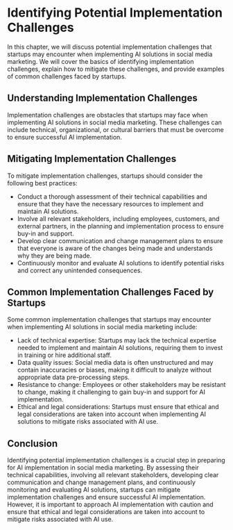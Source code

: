 Identifying Potential Implementation Challenges
=====================================================================================================================

In this chapter, we will discuss potential implementation challenges that startups may encounter when implementing AI solutions in social media marketing. We will cover the basics of identifying implementation challenges, explain how to mitigate these challenges, and provide examples of common challenges faced by startups.

Understanding Implementation Challenges
---------------------------------------

Implementation challenges are obstacles that startups may face when implementing AI solutions in social media marketing. These challenges can include technical, organizational, or cultural barriers that must be overcome to ensure successful AI implementation.

Mitigating Implementation Challenges
------------------------------------

To mitigate implementation challenges, startups should consider the following best practices:

* Conduct a thorough assessment of their technical capabilities and ensure that they have the necessary resources to implement and maintain AI solutions.
* Involve all relevant stakeholders, including employees, customers, and external partners, in the planning and implementation process to ensure buy-in and support.
* Develop clear communication and change management plans to ensure that everyone is aware of the changes being made and understands why they are being made.
* Continuously monitor and evaluate AI solutions to identify potential risks and correct any unintended consequences.

Common Implementation Challenges Faced by Startups
--------------------------------------------------

Some common implementation challenges that startups may encounter when implementing AI solutions in social media marketing include:

* Lack of technical expertise: Startups may lack the technical expertise needed to implement and maintain AI solutions, requiring them to invest in training or hire additional staff.
* Data quality issues: Social media data is often unstructured and may contain inaccuracies or biases, making it difficult to analyze without appropriate data pre-processing steps.
* Resistance to change: Employees or other stakeholders may be resistant to change, making it challenging to gain buy-in and support for AI implementation.
* Ethical and legal considerations: Startups must ensure that ethical and legal considerations are taken into account when implementing AI solutions to mitigate risks associated with AI use.

Conclusion
----------

Identifying potential implementation challenges is a crucial step in preparing for AI implementation in social media marketing. By assessing their technical capabilities, involving all relevant stakeholders, developing clear communication and change management plans, and continuously monitoring and evaluating AI solutions, startups can mitigate implementation challenges and ensure successful AI implementation. However, it is important to approach AI implementation with caution and ensure that ethical and legal considerations are taken into account to mitigate risks associated with AI use.


